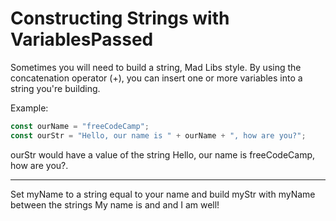 # Constructing Strings with VariablesPassed
Sometimes you will need to build a string, Mad Libs style. By using the concatenation operator (+), you can insert one or more variables into a string you're building.

Example:
```js
const ourName = "freeCodeCamp";
const ourStr = "Hello, our name is " + ourName + ", how are you?";
```
ourStr would have a value of the string Hello, our name is freeCodeCamp, how are you?.

---
Set myName to a string equal to your name and build myStr with myName between the strings My name is and and I am well!